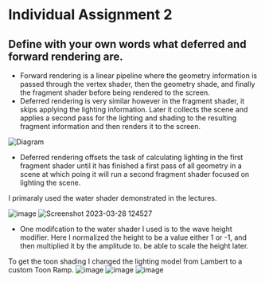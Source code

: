 # Individual Assignment 2
 
## Define with your own words what deferred and forward rendering are.
- Forward rendering is a linear pipeline where the geometry information is passed through the vertex shader, then the geometry shade, and finally the fragment shader before being rendered to the screen.
- Deferred rendering is very similar however in the fragment shader, it skips applying the lighting information. Later it collects the scene and applies a second pass for the lighting and shading to the resulting fragment information and then renders it to the screen.

![Diagram](https://user-images.githubusercontent.com/88565667/228295700-d5f0fa64-47fb-4f6c-a000-69fd042c661c.png)
- Deferred rendering offsets the task of calculating lighting in the first fragment shader until it has finished a first pass of all geometry in a scene at which poing it will run a second fragment shader focused on lighting the scene.

I primaraly used the water shader demonstrated in the lectures.

![image](https://user-images.githubusercontent.com/88565667/228311712-a55bd665-f3fd-4ac4-b0fb-06989088fd4c.png)
![Screenshot 2023-03-28 124527](https://user-images.githubusercontent.com/88565667/228311852-07e34c90-f3b6-4982-b3c9-b33e4af5772d.png)

- One modifcation to the water shader I used is to the wave height modifier. Here I normalized the height to be a value either 1 or -1, and then multiplied it by the amplitude to. be able to scale the height later. 

To get the toon shading I changed the lighting model from Lambert to a custom Toon Ramp. 
![image](https://user-images.githubusercontent.com/88565667/228312197-d33d7a56-aaee-4e1e-819c-7b91a3d94cd1.png)
![image](https://user-images.githubusercontent.com/88565667/228312257-d8e0a8f8-0476-4215-b3b5-9ac2b0fa82b0.png)
![image](https://user-images.githubusercontent.com/88565667/228312634-abd720d7-5386-49f9-b483-26dc2e27978a.png)

